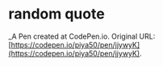 # random quote
 _A Pen created at CodePen.io. Original URL: [https://codepen.io/piya50/pen/jjywyK](https://codepen.io/piya50/pen/jjywyK).

 